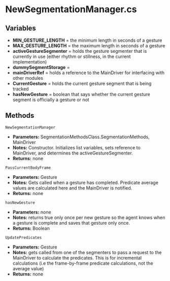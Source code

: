 # NewSegmentationManager.cs

## Variables
- **MIN_GESTURE_LENGTH** = the minimum length in seconds of a gesture
- **MAX_GESTURE_LENGTH** = the maximum length in seconds of a gesture
- **activeGestureSegmenter** = holds the gesture segmenter that is currently in use (either rhythm or stillness, in the current implementation)
- **dummySegmentStorage** = 
- **mainDriverRef** = holds a reference to the MainDriver for interfacing with other modules
- **CurrentGesture** = holds the current gesture segment that is being tracked
- **hasNewGesture** = boolean that says whether the current gesture segment is officially a gesture or not

## Methods

```NewSegmentationManager```
- **Parameters:** SegmentationMethodsClass.SegmentationMethods, MainDriver
- **Notes:** Constructor. Initializes list variables, sets reference to MainDriver, and determines the activeGestureSegmenter.
- **Returns:** none

```PassCurrentBodyFrame```
- **Parameters:** Gesture
- **Notes:** Gets called when a gesture has completed. Predicate average values are calculated here and the MainDriver is notified.
- **Returns:** none

```hasNewGesture```
- **Parameters:** none
- **Notes:** returns true only once per new gesture so the agent knows when a gesture is complete and saves that gesture only once.
- **Returns:** Boolean

```UpdatePredicates```
- **Parameters:** Gesture
- **Notes:** gets called from one of the segmenters to pass a request to the MainDriver to calculate the predicates. This is for incremental calculations (i.e the frame-by-frame predicate calculations, not the average value)
- **Returns:** none
